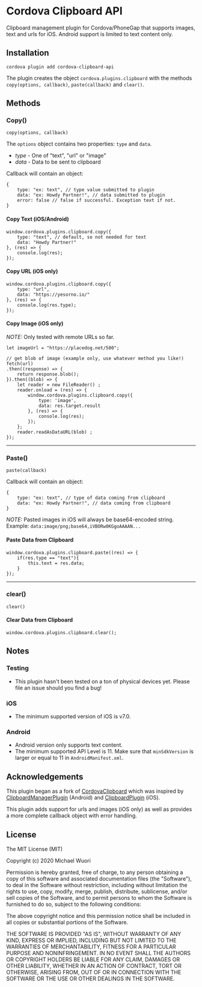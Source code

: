 Cordova Clipboard API
=========

Clipboard management plugin for Cordova/PhoneGap that supports images, text and urls for iOS. Android support is limited to text content only.

## Installation

```
cordova plugin add cordova-clipboard-api
```

The plugin creates the object `cordova.plugins.clipboard` with the methods `copy(options, callback)`, `paste(callback)` and `clear()`.

## Methods

### Copy()

`copy(options, callback)`

The `options` object contains two properties: `type` and `data`.

- *type* - One of "text", "url" or "image"
- *data* - Data to be sent to clipboard

Callback will contain an object:
```
{
	type: "ex: text", // type value submitted to plugin
	data: "ex: Howdy Partner!", // data submitted to plugin
	error: false // false if successful. Exception text if not.
}
```

#### Copy Text (iOS/Android)
```
window.cordova.plugins.clipboard.copy({
	type: "text", // default, so not needed for text
	data: "Howdy Partner!"
}, (res) => {
	console.log(res);
});
```

#### Copy URL (iOS only)
```
window.cordova.plugins.clipboard.copy({
	type: "url",
	data: "https://yesorno.io/"
}, (res) => {
	console.log(res.type);
});
```

#### Copy Image (iOS only)

*NOTE:* Only tested with remote URLs so far.

```
let imageUrl = "https://placedog.net/500";

// get blob of image (example only, use whatever method you like!)
fetch(url)
.then((response) => {
	return response.blob();
}).then((blob) => {
	let reader = new FileReader() ;
	reader.onload = (res) => { 
		window.cordova.plugins.clipboard.copy({
			type: 'image',
			data: res.target.result
		}, (res) => {
			console.log(res);
		});
	};
	reader.readAsDataURL(blob) ;
});
```
---

### Paste()

`paste(callback)`

Callback will contain an object:
```
{
	type: "ex: text", // type of data coming from clipboard
	data: "ex: Howdy Partner!", // data coming from clipboard
}
```

*NOTE:* Pasted images in iOS will always be base64-encoded string.
Example: `data:image/png;base64,iVBORw0KGgoAAAAN...`

#### Paste Data from Clipboard
```
window.cordova.plugins.clipboard.paste((res) => {
	if(res.type == "text"){
		this.text = res.data;
	}
});
```
---

### clear()

`clear()`

#### Clear Data from Clipboard
```
window.cordova.plugins.clipboard.clear();
```

## Notes

### Testing

- This plugin hasn't been tested on a ton of physical devices yet. Please file an issue should you find a bug!

### iOS

- The minimum supported version of iOS is v7.0.

### Android

- Android version only supports text content.
- The minimum supported API Level is 11. Make sure that `minSdkVersion` is larger or equal to 11 in `AndroidManifest.xml`.

## Acknowledgements

This plugin began as a fork of [CordovaClipboard](https://github.com/ihadeed/cordova-clipboard) which was inspired by [ClipboardManagerPlugin](https://github.com/jacob/ClipboardManagerPlugin) (Android) and [ClipboardPlugin](https://github.com/phonegap/phonegap-plugins/tree/master/iPhone/ClipboardPlugin) (iOS).

This plugin adds support for urls and images (iOS only) as well as provides a more complete callback object with error handling.

## License

The MIT License (MIT)

Copyright (c) 2020 Michael Wuori

Permission is hereby granted, free of charge, to any person obtaining a copy
of this software and associated documentation files (the "Software"), to deal
in the Software without restriction, including without limitation the rights
to use, copy, modify, merge, publish, distribute, sublicense, and/or sell
copies of the Software, and to permit persons to whom the Software is
furnished to do so, subject to the following conditions:

The above copyright notice and this permission notice shall be included in
all copies or substantial portions of the Software.

THE SOFTWARE IS PROVIDED "AS IS", WITHOUT WARRANTY OF ANY KIND, EXPRESS OR
IMPLIED, INCLUDING BUT NOT LIMITED TO THE WARRANTIES OF MERCHANTABILITY,
FITNESS FOR A PARTICULAR PURPOSE AND NONINFRINGEMENT. IN NO EVENT SHALL THE
AUTHORS OR COPYRIGHT HOLDERS BE LIABLE FOR ANY CLAIM, DAMAGES OR OTHER
LIABILITY, WHETHER IN AN ACTION OF CONTRACT, TORT OR OTHERWISE, ARISING FROM,
OUT OF OR IN CONNECTION WITH THE SOFTWARE OR THE USE OR OTHER DEALINGS IN
THE SOFTWARE.
